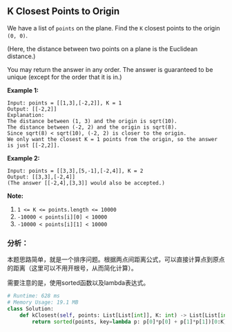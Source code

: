 ## K Closest Points to Origin

We have a list of `points` on the plane. Find the `K` closest points to the origin `(0, 0)`.

(Here, the distance between two points on a plane is the Euclidean distance.)

You may return the answer in any order. The answer is guaranteed to be unique (except for the order that it is in.)

 

**Example 1:**

```
Input: points = [[1,3],[-2,2]], K = 1
Output: [[-2,2]]
Explanation: 
The distance between (1, 3) and the origin is sqrt(10).
The distance between (-2, 2) and the origin is sqrt(8).
Since sqrt(8) < sqrt(10), (-2, 2) is closer to the origin.
We only want the closest K = 1 points from the origin, so the answer is just [[-2,2]].
```

**Example 2:**

```
Input: points = [[3,3],[5,-1],[-2,4]], K = 2
Output: [[3,3],[-2,4]]
(The answer [[-2,4],[3,3]] would also be accepted.)
```

 

**Note:**

1. `1 <= K <= points.length <= 10000`
2. `-10000 < points[i][0] < 10000`
3. `-10000 < points[i][1] < 10000`

### **分析：**

本题思路简单，就是一个排序问题。根据两点间距离公式，可以直接计算点到原点的距离（这里可以不用开根号，从而简化计算）。

需要注意的是，使用sorted函数以及lambda表达式。

```python
# Runtime: 628 ms
# Memory Usage: 19.1 MB
class Solution:
    def kClosest(self, points: List[List[int]], K: int) -> List[List[int]]:
        return sorted(points, key=lambda p: p[0]*p[0] + p[1]*p[1])[0:K]
```

